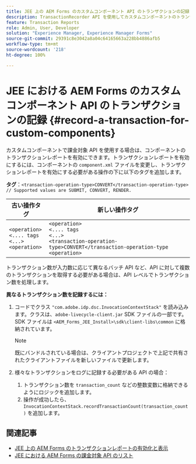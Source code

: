 ```yaml
---
title: JEE 上の AEM Forms のカスタムコンポーネント API のトランザクションの記録
description: TransactionRecorder API を使用してカスタムコンポーネントのトランザクションを記録する方法について説明します。
feature: Transaction Reports
role: Admin, User, Developer
solution: "Experience Manager, Experience Manager Forms"
source-git-commit: 29391c8e3042a8a04c64165663a228bb4886afb5
workflow-type: tm+mt
source-wordcount: '218'
ht-degree: 100%

---
```


# JEE における AEM Forms のカスタムコンポーネント API のトランザクションの記録 {#record-a-transaction-for-custom-components}

カスタムコンポーネントで課金対象 API を使用する場合は、コンポーネントのトランザクションレポートを有効にできます。トランザクションレポートを有効にするには、コンポーネントの `component.xml` ファイルを変更し、トランザクションレポートを有効にする必要がある操作の下に以下のタグを追加します。

**タグ**：`<transaction-operation-type>CONVERT</transaction-operation-type> // Supported values are SUBMIT, CONVERT, RENDER.`

| 古い操作タグ | 新しい操作タグ |
| ----------- | ----------- |
| `<operation>`<br> `<.... tags`<br>`<...>`<br>`<operation>` | `<operation>`<br> `<.... tags`<br>`<...>`<br>`<transaction-operation-type>CONVERT</transaction-operation-type`<br>`<operation>` |

トランザクション数が入力数に応じて異なるバッチ API など、API に対して複数のトランザクションを取得する必要がある場合は、API レベルでトランザクション数を処理します。

**異なるトランザクション数を記録するには：**

1. コードでクラス `"com.adobe.idp.dsc.InvocationContextStack"` を読み込みます。クラスは、`adobe-livecycle-client.jar` SDK ファイルの一部です。SDK ファイルは `<AEM_Forms_JEE_Install>\sdk\client-libs\common` に格納されています。

   >[!NOTE]
   > 既にバンドルされている場合は、クライアントプロジェクトで上記で共有されたクライアントファイルを新しいファイルで更新します。

1. 様々なトランザクションをログに記録する必要がある API の場合：
   1. トランザクション数を `transaction_count` などの整数変数に格納できるようにロジックを追加します。
   1. 操作が成功したら、`InvocationContextStack.recordTransactionCount(transaction_count)` を追加します。

<!--For example, you can set count for your custom component by importing class `"com.adobe.idp.dsc.InvocationContextStack"` in the code available at `adobe-livecycle-client.jar`  and determine the transaction count basis API input/result and add (In this case we add count is equal to 3):
`InvocationContextStack.recordTransactionCount(<count>).` to 
`InvocationContextStack.recordTransactionCount(3)`.-->

## 関連記事

* [JEE 上の AEM Forms のトランザクションレポートの有効化と表示](/help/forms/using/transaction-report-overview-jee.md)
* [JEE における AEM Forms の課金対象 API のリスト](/help/forms/using/transaction-reports-billable-apis-jee.md)
